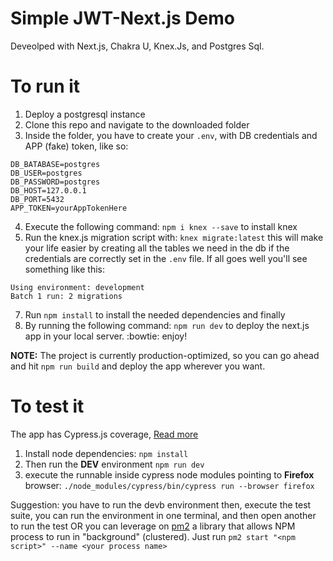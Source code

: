 # Simple JWT-Next.js Demo
Deveolped with Next.js, Chakra U, Knex.Js, and Postgres Sql.

# To run it
1. Deploy a postgresql instance
2. Clone this repo and navigate to the downloaded folder
3. Inside the folder, you have to create your ```.env```, with DB credentials and APP (fake) token, like so:
```
DB_BATABASE=postgres
DB_USER=postgres
DB_PASSWORD=postgres
DB_HOST=127.0.0.1
DB_PORT=5432
APP_TOKEN=yourAppTokenHere
```
4. Execute the following command: ```npm i knex --save``` to install knex
5. Run the knex.js migration script with: ```knex migrate:latest``` this will make your life easier by creating all the tables we need in the db if the credentials are correctly set in the ```.env``` file. If all goes well you'll see something like this:
```
Using environment: development
Batch 1 run: 2 migrations
```
7. Run ```npm install``` to install the needed dependencies and finally 
6. By running the following command: ```npm run dev``` to deploy the next.js app in your local server. :bowtie: enjoy!

**NOTE:** The project is currently production-optimized, so you can go ahead and hit ```npm run build``` and deploy the app wherever you want.

# To test it
The app has Cypress.js coverage, [Read more](https://nextjs.org/docs/testing)

1. Install node dependencies: ```npm install```
2. Then run the **DEV** environment ```npm run dev```
3. execute the runnable inside cypress node modules pointing to **Firefox** browser: ```./node_modules/cypress/bin/cypress run --browser firefox```

Suggestion: you have to run the devb environment then, execute the test suite, you can run the environment in one terminal, and then open another to run the test OR you can leverage on [pm2](https://www.npmjs.com/package/pm2) a library that allows NPM process to run in "background" (clustered). Just run ```pm2 start "<npm script>" --name <your process name>```
